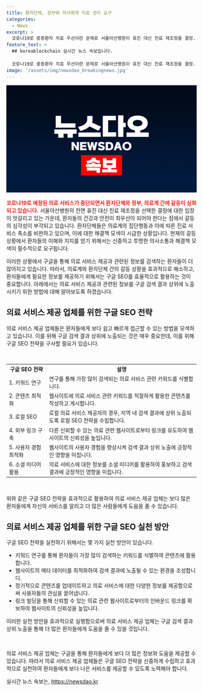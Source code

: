 ```yaml
---
title: 환자단체, 정부와 의사에게 치료 권리 요구
categories:
  - News
excerpt: >
  코로나19로 중증환자 치료 우선이란 문제로 서울아산병원이 휴진 대신 진료 재조정을 결정. 환자단체는 이를 비판하며 집회를 열고, 정부와 의료계를 공격하며 의료공백 재발방지법 제정을 요구. 환자들은 치료 환경을 바람. 전체적으로 단체의 항의와 요구에 대한 내용을 보여줌.
feature_text: >
  ## koreablockchain 실시간 뉴스 속보입니다.

  코로나19로 중증환자 치료 우선이란 문제로 서울아산병원이 휴진 대신 진료 재조정을 결정. 환자단체는 이를 비판하며 집회를 열고, 정부와 의료계를 공격하며 의료공백 재발방지법 제정을 요구. 환자들은 치료 환경을 바람. 전체적으로 단체의 항의와 요구에 대한 내용을 보여줌.
image: '/assets/img/newsdao_breakingnews.jpg'
---
```


<p><img src="/assets/img/newsdao_breakingnews.jpg" alt="koreablockchain 속보" /></p>

<p><b><span style="color: #ee2323;">코로나19로 예정된 의료 서비스가 중단되면서 환자단체와 정부, 의료계 간에 갈등이 심화되고 있습니다.</span></b> 서울아산병원의 전면 휴진 대신 진료 재조정을 선택한 결정에 대한 입장이 엇갈리고 있는 가운데, 환자들의 건강과 안전이 최우선이 되어야 한다는 점에서 갈등의 심각성이 부각되고 있습니다. 환자단체들은 의료계의 집단행동과 이에 따른 진료 서비스 축소를 비판하고 있으며, 이에 대한 해결책 모색이 시급한 상황입니다. 현재의 갈등 상황에서 환자들의 이해와 지지를 얻기 위해서는 신중하고 투명한 의사소통과 해결책 모색이 필수적으로 요구됩니다. </p>

<p>이러한 상황에서 구글을 통해 의료 서비스 제공과 관련된 정보를 검색하는 환자들이 더 많아지고 있습니다. 따라서, 의료계와 환자단체 간의 갈등 상황을 효과적으로 해소하고, 환자들에게 필요한 정보를 제공하기 위해서는 구글 SEO를 효율적으로 활용하는 것이 중요합니다. 아래에서는 의료 서비스 제공과 관련된 정보를 구글 검색 결과 상위에 노출시키기 위한 방법에 대해 알아보도록 하겠습니다. </p>

<h2 data-ke-size="size26">의료 서비스 제공 업체를 위한 구글 SEO 전략</h2>

<p>의료 서비스 제공 업체들은 환자들에게 보다 쉽고 빠르게 접근할 수 있는 방법을 모색하고 있습니다. 이를 위해 구글 검색 결과 상위에 노출되는 것은 매우 중요한데, 이를 위해 구글 SEO 전략을 구사할 필요가 있습니다.</p>

<p data-ke-size="size16">&nbsp;</p>

<table>
<tbody>
<tr>
<td style="text-align: center; height: 17px;"><b>구글 SEO 전략</b></td>
<td style="text-align: center; height: 17px;"><b>설명</b></td>
</tr>
<tr>
<td style="height: 17px;">1. 키워드 연구</td>
<td style="height: 17px;">연구를 통해 가장 많이 검색되는 의료 서비스 관련 키워드를 식별합니다.</td>
</tr>
<tr>
<td style="height: 17px;">2. 콘텐츠 최적화</td>
<td style="height: 17px;">웹사이트에 의료 서비스 관련 키워드를 적절하게 활용한 콘텐츠를 작성하고 게시합니다.</td>
</tr>
<tr>
<td style="height: 17px;">3. 로컬 SEO</td>
<td style="height: 17px;">로컬 의료 서비스 제공자의 경우, 지역 내 검색 결과에 상위 노출되도록 로컬 SEO 전략을 수립합니다.</td>
</tr>
<tr>
<td style="height: 17px;">4. 외부 링크 구축</td>
<td style="height: 17px;">다른 신뢰할 수 있는 의료 관련 웹사이트로부터 링크를 유도하여 웹사이트의 신뢰성을 높입니다.</td>
</tr>
<tr>
<td style="height: 17px;">5. 사용자 경험 최적화</td>
<td style="height: 17px;">웹사이트의 사용자 경험을 향상시켜 검색 결과 상위 노출에 긍정적인 영향을 미칩니다.</td>
</tr>
<tr>
<td style="height: 17px;">6. 소셜 미디어 활용</td>
<td style="height: 17px;">의료 서비스에 대한 정보를 소셜 미디어를 활용하여 홍보하고 검색 결과에 긍정적인 영향을 미칩니다.</td>
</tr>
</tbody>
</table>

<p data-ke-size="size16">&nbsp;</p>

<p>위와 같은 구글 SEO 전략을 효과적으로 활용하여 의료 서비스 제공 업체는 보다 많은 환자들에게 자신의 서비스를 알리고 더 많은 사람들에게 도움을 줄 수 있습니다.</p>

<h2 data-ke-size="size26">의료 서비스 제공 업체를 위한 구글 SEO 실천 방안</h2>

<p>구글 SEO 전략을 실천하기 위해서는 몇 가지 실천 방안이 있습니다.</p>

<ul>
<li>키워드 연구를 통해 환자들이 가장 많이 검색하는 키워드를 식별하여 콘텐츠에 활용합니다.</li>
<li>웹사이트의 메타 데이터를 최적화하여 검색 결과에 노출될 수 있는 환경을 조성합니다.</li>
<li>정기적으로 콘텐츠를 업데이트하고 의료 서비스에 대한 다양한 정보를 제공함으로써 사용자들의 관심을 끌어냅니다.</li>
<li>링크 빌딩을 통해 신뢰할 수 있는 의료 관련 웹사이트로부터의 인바운드 링크를 확보하여 웹사이트의 신뢰성을 높입니다.</li>
</ul>

<p>이러한 실천 방안을 효과적으로 실행함으로써 의료 서비스 제공 업체는 구글 검색 결과 상위 노출을 통해 더 많은 환자들에게 도움을 줄 수 있을 것입니다.</p>

<p data-ke-size="size16">&nbsp;</p>

<p>의료 서비스 제공 업체는 구글을 통해 환자들에게 보다 더 많은 정보와 도움을 제공할 수 있습니다. 따라서 의료 서비스 제공 업체들은 구글 SEO 전략을 신중하게 수립하고 효과적으로 실천하여 환자들에게 보다 나은 서비스를 제공할 수 있도록 노력해야 합니다.</p>
실시간 뉴스 속보는, <a href="https://newsdao.kr" rel="dofollow">https://newsdao.kr</a>


